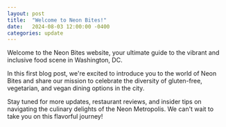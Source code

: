 ```yaml
---
layout: post
title:  "Welcome to Neon Bites!"
date:   2024-08-03 12:00:00 -0400
categories: update
---
```


Welcome to the Neon Bites website, your ultimate guide to the vibrant and inclusive food scene in Washington, DC. 

In this first blog post, we're excited to introduce you to the world of Neon Bites and share our mission to celebrate the diversity of gluten-free, vegetarian, and vegan dining options in the city.

Stay tuned for more updates, restaurant reviews, and insider tips on navigating the culinary delights of the Neon Metropolis. We can't wait to take you on this flavorful journey!